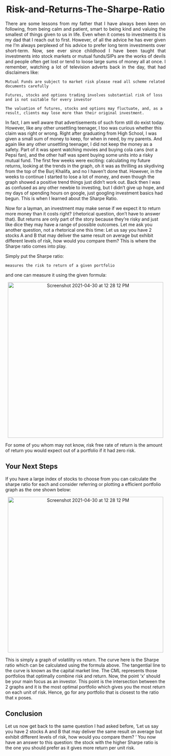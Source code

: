 <h1 align='center'>
  Risk-and-Returns-The-Sharpe-Ratio 
</h1>
<p style='text-align: justify;'>
There are some lessons from my father that I have always been keen on following, from being calm and patient, smart to being kind and valuing the smallest of things given to us in life. Even when it comes to investments it is my dad that I reach out to first. However, of all the advice he has ever given me I’m always perplexed of his advice to prefer long term investments over short-term. Now, see ever since childhood I have been taught that investments into stock markets or mutual funds/SIPs are the works of devils and people often get lost or tend to loose large sums of money all at once. I remember, watching a lot of television adverts back in the day, that had disclaimers like:
<p></p>

```
Mutual Funds are subject to market risk please read all scheme related documents carefully
```
```
Futures, stocks and options trading involves substantial risk of loss and is not suitable for every investor
```
```
The valuation of futures, stocks and options may fluctuate, and, as a result, clients may lose more than their original investment.
```
<p></p>
In fact, I am well aware that advertisements of such form still do exist today. However, like any other unsettling teenager, I too was curious whether this claim was right or wrong. Right after graduating from High School, I was given a small sum of money to keep, for when in need, by my parents. And again like any other unsettling teenager, I did not keep the money as a safety. Part of it was spent watching movies and buying cola cans (not a Pepsi fan), and the other half was spent buying some units into a risky mutual fund. The first few weeks were exciting: calculating my future returns, looking at the trends in the graph, oh it was as thrilling as skydiving from the top of the Burj Khalifa, and no I haven’t done that. However, in the weeks to continue I started to lose a lot of money, and even though the graph showed a positive trend things just didn’t work out. Back then I was as confused as any other newbie to investing, but I didn’t give up hope, and my days of spending hours on google, just googling investment basics had begun. This is when I learned about the Sharpe Ratio.
<p></p>
Now for a layman, an investment may make sense if we expect it to return more money than it costs right? (rhetorical question, don’t have to answer that). But returns are only part of the story because they’re risky and just like dice they may have a range of possible outcomes. Let me ask you another question, not a rhetorical one this time: Let us say you have 2 stocks A and B that may deliver the same result on average but exhibit different levels of risk, how would you compare them? This is where the Sharpe ratio comes into play.
<p></p>

Simply put the Sharpe ratio:

```
measures the risk to return of a given portfolio
```

<p></p>

and one can measure it using the given formula:

<p></p>
</p>

<p align="center"><img align="center" width="488" alt="Screenshot 2021-04-30 at 12 28 12 PM" src="https://user-images.githubusercontent.com/52413705/116769629-153d0b00-aa5b-11eb-8537-9fceb3c49c1e.png"></p>
<p></p>
For some of you whom may not know, risk free rate of return is the amount of return you would expect out of a portfolio if it had zero risk.
<h2>Your Next Steps</h2>
<p></p>
If you have a large index of stocks to choose from you can calculate the sharpe ratio for each and consider referring or plotting a efficient portfolio graph as the one shown below:
<p></p>
<p align="center"><img align="center" width="488" alt="Screenshot 2021-04-30 at 12 28 12 PM" src="https://user-images.githubusercontent.com/52413705/116774119-f6993d00-aa77-11eb-8a72-226e8596720f.gif"></p>
<p></p>

This is simply a graph of volatility vs return. The curve here is the Sharpe ratio which can be calculated using the formula above. The tangential line to the curve is known as the capital market line. The CML represents those portfolios that optimally combine risk and return. Now, the point ‘x’ should be your main focus as an investor. This point is the intersection between the 2 graphs and it is the most optimal portfolio which gives you the most return on each unit of risk. Hence, go for any portfolio that is closest to the ratio that x poses.
<h2>Conclusion</h2>
Let us now get back to the same question I had asked before, ‘Let us say you have 2 stocks A and B that may deliver the same result on average but exhibit different levels of risk, how would you compare them? ‘ You now have an answer to this question: the stock with the higher Sharpe ratio is the one you should prefer as it gives more return per unit risk.

